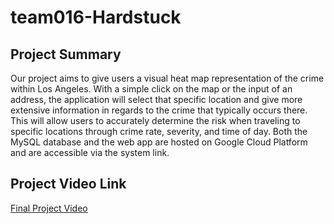 # team016-Hardstuck

## Project Summary

Our project aims to give users a visual heat map representation of the crime within Los Angeles. With a simple click on the map or the input of an address, the application will select that specific location and give more extensive information in regards to the crime that typically occurs there. This will allow users to accurately determine the risk when traveling to specific locations through crime rate, severity, and time of day. Both the MySQL database and the web app are hosted on Google Cloud Platform and are accessible via the system link.

## Project Video Link

[Final Project Video](https://github.com/cs411-alawini/su23-cs411-team016-Hardstuck/raw/main/demo.mp4)

